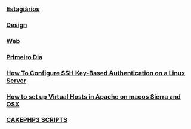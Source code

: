 ### [Estagiários](/estagiarios)

### [Design](/design)

### [Web](/web)

### [Primeiro Dia](/estagiarios/design/primeirodia)

### [How To Configure SSH Key-Based Authentication on a Linux Server](linux-server-ssh-key)

### [How to set up Virtual Hosts in Apache on macos Sierra and OSX](vhost-macos)

### [CAKEPHP3 SCRIPTS](cakephp-scripts)
